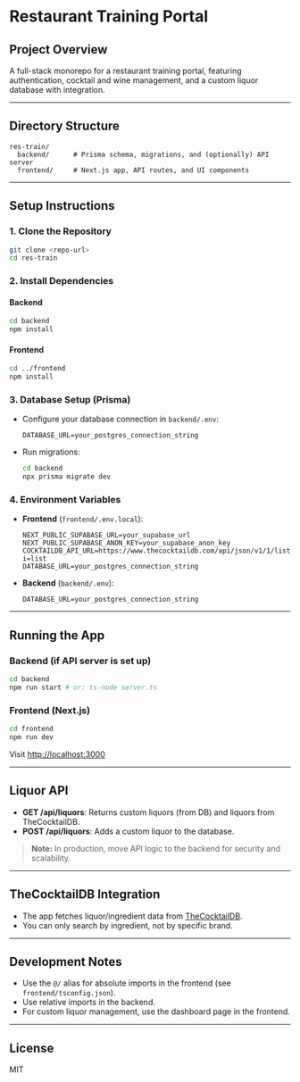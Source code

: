# Restaurant Training Portal

## Project Overview
A full-stack monorepo for a restaurant training portal, featuring authentication, cocktail and wine management, and a custom liquor database with integration.

---

## Directory Structure
```
res-train/
  backend/      # Prisma schema, migrations, and (optionally) API server
  frontend/     # Next.js app, API routes, and UI components
```

---

## Setup Instructions

### 1. Clone the Repository
```sh
git clone <repo-url>
cd res-train
```

### 2. Install Dependencies
#### Backend
```sh
cd backend
npm install
```
#### Frontend
```sh
cd ../frontend
npm install
```

### 3. Database Setup (Prisma)
- Configure your database connection in `backend/.env`:
  ```
  DATABASE_URL=your_postgres_connection_string
  ```
- Run migrations:
  ```sh
  cd backend
  npx prisma migrate dev
  ```

### 4. Environment Variables
- **Frontend** (`frontend/.env.local`):
  ```
  NEXT_PUBLIC_SUPABASE_URL=your_supabase_url
  NEXT_PUBLIC_SUPABASE_ANON_KEY=your_supabase_anon_key
  COCKTAILDB_API_URL=https://www.thecocktaildb.com/api/json/v1/1/list.php?i=list
  DATABASE_URL=your_postgres_connection_string
  ```
- **Backend** (`backend/.env`):
  ```
  DATABASE_URL=your_postgres_connection_string
  ```

---

## Running the App

### Backend (if API server is set up)
```sh
cd backend
npm run start # or: ts-node server.ts
```

### Frontend (Next.js)
```sh
cd frontend
npm run dev
```
Visit [http://localhost:3000](http://localhost:3000)

---

## Liquor API
- **GET /api/liquors**: Returns custom liquors (from DB) and liquors from TheCocktailDB.
- **POST /api/liquors**: Adds a custom liquor to the database.

> **Note:** In production, move API logic to the backend for security and scalability.

---

## TheCocktailDB Integration
- The app fetches liquor/ingredient data from [TheCocktailDB](https://www.thecocktaildb.com/api.php).
- You can only search by ingredient, not by specific brand.

---

## Development Notes
- Use the `@/` alias for absolute imports in the frontend (see `frontend/tsconfig.json`).
- Use relative imports in the backend.
- For custom liquor management, use the dashboard page in the frontend.

---

## License
MIT 